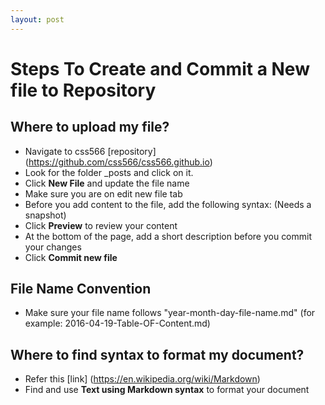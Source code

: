 ```yaml
---
layout: post
---
```

**Steps To Create and Commit a New file to Repository**
=======

**Where to upload my file?**
-----------
  * Navigate to css566 [repository] (https://github.com/css566/css566.github.io)
  * Look for the folder _posts and click on it.
  * Click **New File** and update the file name 
  * Make sure you are on edit new file tab 
  * Before you add content to the file, add the following syntax: (Needs a snapshot)
  * Click **Preview** to review your content
  * At the bottom of the page, add a short description before you commit your changes 
  * Click **Commit new file**
  
**File Name Convention**
-----------
  * Make sure your file name follows "year-month-day-file-name.md" (for example: 2016-04-19-Table-OF-Content.md)
  
**Where to find syntax to format my document?**
----------- 
  * Refer this [link] (https://en.wikipedia.org/wiki/Markdown) 
  * Find and use **Text using Markdown syntax** to format your document
  
